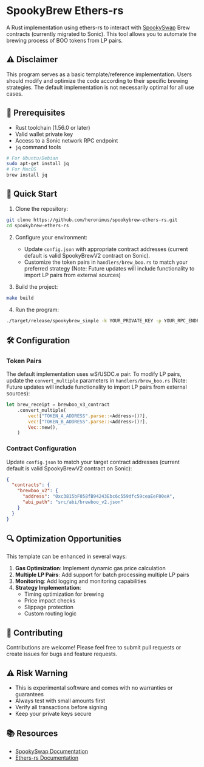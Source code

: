 # SpookyBrew Ethers-rs

A Rust implementation using ethers-rs to interact with [SpookySwap](https://spooky.fi/#/) Brew contracts (currently migrated to Sonic). This tool allows you to automate the brewing process of BOO tokens from LP pairs.

## ⚠️ Disclaimer

This program serves as a basic template/reference implementation. Users should modify and optimize the code according to their specific brewing strategies. The default implementation is not necessarily optimal for all use cases.

## 🔧 Prerequisites

- Rust toolchain (1.56.0 or later)
- Valid wallet private key
- Access to a Sonic network RPC endpoint
- `jq` command tools
```bash
# For Ubuntu/Debian
sudo apt-get install jq
# For MacOS
brew install jq
```

## 🚀 Quick Start

1. Clone the repository:
```bash
git clone https://github.com/heronimus/spookybrew-ethers-rs.git
cd spookybrew-ethers-rs
```

2. Configure your environment:
   - Update `config.json` with appropriate contract addresses (current default is valid SpookyBrewV2 contract on Sonic).
   - Customize the token pairs in `handlers/brew_boo.rs` to match your preferred strategy (Note: Future updates will include functionality to import LP pairs from external sources)

3. Build the project:
```bash
make build
```

4. Run the program:
```bash
./target/release/spookybrew_simple -k YOUR_PRIVATE_KEY -p YOUR_RPC_ENDPOINT
```

## 🛠️ Configuration

### Token Pairs
The default implementation uses wS/USDC.e pair. To modify LP pairs, update the `convert_multiple` parameters in `handlers/brew_boo.rs` (Note: Future updates will include functionality to import LP pairs from external sources):

```rust
let brew_receipt = brewboo_v3_contract
    .convert_multiple(
        vec!["TOKEN_A_ADDRESS".parse::<Address>()?],
        vec!["TOKEN_B_ADDRESS".parse::<Address>()?],
        Vec::new(),
    )
```

### Contract Configuration
Update `config.json` to match your target contract addresses (current default is valid SpookyBrewV2 contract on Sonic):

```json
{
  "contracts": {
    "brewboo_v2": {
      "address": "0xc3815bF058fB94243Ebc6c559dfc59ceaEeF00eA",
      "abi_path": "src/abi/brewboo_v2.json"
    }
  }
}
```

## 🔍 Optimization Opportunities

This template can be enhanced in several ways:

1. **Gas Optimization**: Implement dynamic gas price calculation
2. **Multiple LP Pairs**: Add support for batch processing multiple LP pairs
4. **Monitoring**: Add logging and monitoring capabilities
5. **Strategy Implementation**:
   - Timing optimization for brewing
   - Price impact checks
   - Slippage protection
   - Custom routing logic

## 🤝 Contributing

Contributions are welcome! Please feel free to submit pull requests or create issues for bugs and feature requests.

## ⚠️ Risk Warning

- This is experimental software and comes with no warranties or guarantees
- Always test with small amounts first
- Verify all transactions before signing
- Keep your private keys secure

## 📚 Resources

- [SpookySwap Documentation](https://v3.docs.spooky.fi/)
- [Ethers-rs Documentation](https://docs.rs/ethers/latest/ethers/)
